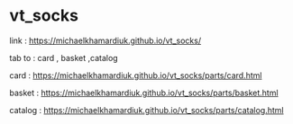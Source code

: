 # vt_socks
 
 link : https://michaelkhamardiuk.github.io/vt_socks/
 
 tab to : card , basket ,catalog 
 
 card : https://michaelkhamardiuk.github.io/vt_socks/parts/card.html
 
 basket : https://michaelkhamardiuk.github.io/vt_socks/parts/basket.html
 
 catalog : https://michaelkhamardiuk.github.io/vt_socks/parts/catalog.html
